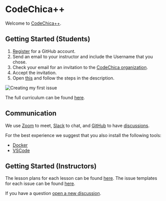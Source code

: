 # CodeChica++

Welcome to [CodeChica++](https://codechica.ca/).

## Getting Started (Students)

1. [Register](https://github.com/signup) for a GitHub account.
1. Send an email to your instructor and include the Username that you chose.
1. Check your email for an invitation to the [CodeChica organization][organization].
1. Accept the invitation.
1. Open [this](https://github.com/CodeChica/plus-plus/issues/new?labels=&template=0x01.md&title=Lesson+0x01) and follow the steps in the description.

![Creating my first issue](https://codechica.github.io/plus-plus/assets/images/create-first-issue.gif)

The full curriculum can be found [here][curriculum].

## Communication

We use [Zoom][zoom] to meet, [Slack][slack] to chat, and [GitHub][organization] to have
[discussions][new-discussion].

For the best experience we suggest that you also install the following tools:

* [Docker][docker]
* [VSCode][vscode]

## Getting Started (Instructors)

The lesson plans for each lesson can be found [here][lessons].
The issue templates for each issue can be found [here][issues].

If you have a question [open a new discussion][new-discussion].

[curriculum]: https://github.com/CodeChica/plus-plus/issues/new/choose
[docker]: https://docs.docker.com/get-docker/
[issues]: /.github/ISSUE_TEMPLATE
[lessons]: https://github.com/CodeChica/plus-plus/tree/gh-pages/lessons
[new-discussion]: https://github.com/CodeChica/plus-plus/discussions
[organization]: https://github.com/CodeChica
[slack]: https://codechica-plus-plus.slack.com/
[vscode]: https://code.visualstudio.com/
[zoom]: https://zoom.us/
